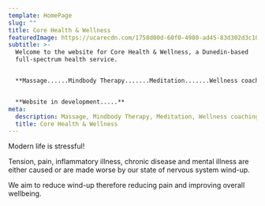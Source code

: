 ```yaml
---
template: HomePage
slug: ""
title: Core Health & Wellness
featuredImage: https://ucarecdn.com/1758d00d-60f0-4980-ad45-83d302d3c10f/
subtitle: >-
  Welcome to the website for Core Health & Wellness, a Dunedin-based
  full-spectrum health service.


  **Massage......Mindbody Therapy.......Meditation.......Wellness coaching**


  **Website in development.....**
meta:
  description: Massage, Mindbody Therapy, Meditation, Wellness coaching.
  title: Core Health & Wellness
---
```

Modern life is stressful!

Tension, pain, inflammatory illness, chronic disease and mental illness are either caused or are made worse by our state of nervous system wind-up.

We aim to reduce wind-up therefore reducing pain and improving overall wellbeing.